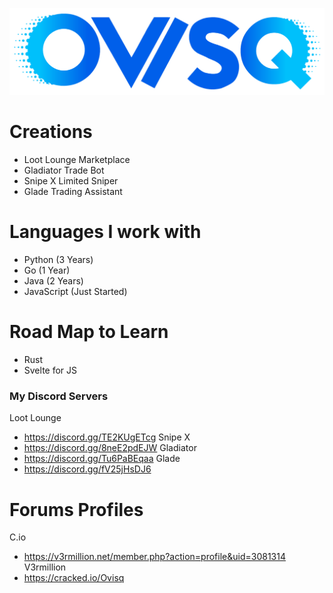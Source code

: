![Ovisq's Banner](https://github.com/ovisq/ovisq/blob/c105da15b019dd1bf49cecdcad4e3df94500deed/ovisq_logo_transparent.png)

# Creations
- Loot Lounge Marketplace
- Gladiator Trade Bot
- Snipe X Limited Sniper
- Glade Trading Assistant

# Languages I work with
- Python (3 Years)
- Go (1 Year)
- Java (2 Years)
- JavaScript (Just Started)

# Road Map to Learn
- Rust
- Svelte for JS

### My Discord Servers
  Loot Lounge
- https://discord.gg/TE2KUgETcg
  Snipe X
- https://discord.gg/8neE2pdEJW
  Gladiator
- https://discord.gg/Tu6PaBEqaa
  Glade
- https://discord.gg/fV25jHsDJ6

# Forums Profiles
  C.io
- https://v3rmillion.net/member.php?action=profile&uid=3081314
  V3rmillion
- https://cracked.io/Ovisq
